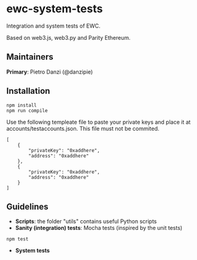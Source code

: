 # ewc-system-tests
Integration and system tests of EWC.

Based on web3.js, web3.py and Parity Ethereum.

## Maintainers
**Primary**: Pietro Danzi (@danzipie)

## Installation
```
npm install
npm run compile
```

Use the following templeate file to paste your private keys and place it at accounts/testaccounts.json.
This file must not be commited.

```
[
    {
        "privateKey": "0xaddhere",
        "address": "0xaddhere"
    },
    {
        "privateKey": "0xaddhere",
        "address": "0xaddhere"
    }
]
```


## Guidelines
 - **Scripts**: the folder "utils" contains useful Python scripts
 - **Sanity (integration) tests**: Mocha tests (inspired by the unit tests)

 ```
 npm test
 ```
- **System tests**